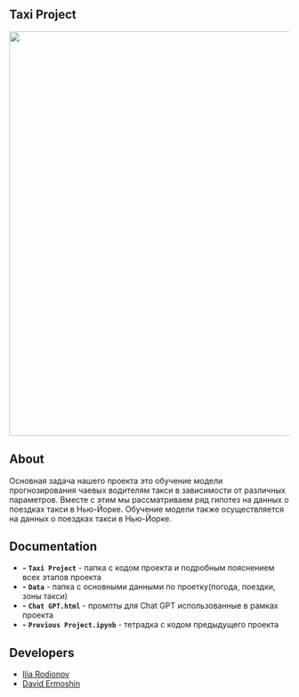 ## Taxi Project


<p align="center">
      <img src="https://i.ibb.co/rw17Qpr/e2457c6853d55126c05f61e70548bb.jpg" width="726">
</p>


## About

Основная задача нашего проекта это обучение модели прогнозирования чаевых водителям такси в зависимости от различных параметров.
Вместе с этим мы рассматриваем ряд гипотез на данных о поездках такси в Нью-Йорке. Обучение модели также осуществляется на данных о поездках такси в Нью-Йорке.

## Documentation

- **-** **`Taxi Project`** - папка с кодом проекта и подробным пояснением всех этапов проекта
- **-** **`Data`** - папка с основными данными по проетку(погода, поездки, зоны такси)
- **-** **`Chat GPT.html`** - промпты для Chat GPT использованные в рамках проекта
- **-** **`Previous Project.ipynb`** - тетрадка с кодом предыдущего проекта

## Developers

- [Ilia Rodionov](https://github.com/IliaRodionov)
- [David Ermoshin](https://github.com/Rudolffovich)

